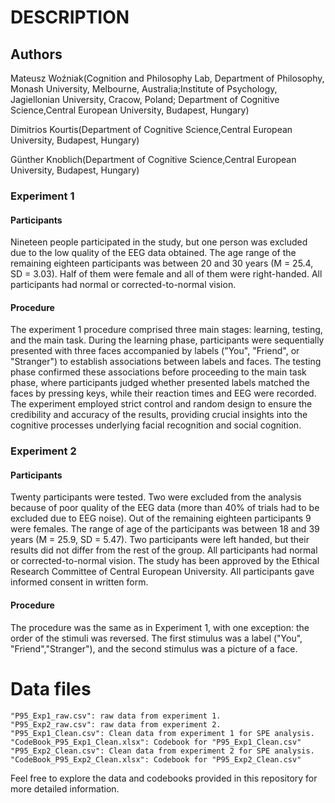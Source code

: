 # DESCRIPTION

## Authors

Mateusz Woźniak(Cognition and Philosophy Lab, Department of Philosophy, Monash University, Melbourne, Australia;Institute of Psychology, Jagiellonian University, Cracow, Poland; Department of Cognitive Science,Central European University, Budapest, Hungary)

Dimitrios Kourtis(Department of Cognitive Science,Central European University, Budapest, Hungary)

Günther Knoblich(Department of Cognitive Science,Central European University, Budapest, Hungary)

### Experiment 1

#### Participants

Nineteen people participated in the study, but one person was excluded due to the low quality of the EEG data obtained. The age range of the remaining eighteen participants was between 20 and 30 years (M = 25.4, SD = 3.03). Half of them were female and all of them were right-handed. All participants had normal or corrected-to-normal vision.

#### Procedure

The experiment 1 procedure comprised three main stages: learning, testing, and the main task. During the learning phase, participants were sequentially presented with three faces accompanied by labels ("You", "Friend", or "Stranger") to establish associations between labels and faces. The testing phase confirmed these associations before proceeding to the main task phase, where participants judged whether presented labels matched the faces by pressing keys, while their reaction times and EEG were recorded. The experiment employed strict control and random design to ensure the credibility and accuracy of the results, providing crucial insights into the cognitive processes underlying facial recognition and social cognition.

### Experiment 2

#### Participants

Twenty participants were tested. Two were excluded from the analysis because of poor quality of the EEG data (more than 40% of trials had to be excluded due to EEG noise). Out of the remaining eighteen participants 9 were females. The range of age of the participants was between 18 and 39 years (M = 25.9, SD = 5.47). Two participants were left handed, but their results did not differ from the rest of the group. All participants had normal or corrected-to-normal vision. The study has been approved by the Ethical Research Committee of Central European University. All participants gave informed consent in written form.

#### Procedure

The procedure was the same as in Experiment 1, with one exception: the order of the stimuli was reversed. The first stimulus was a label ("You", "Friend","Stranger"), and the second stimulus was a picture of a face.


# Data files

```
"P95_Exp1_raw.csv": raw data from experiment 1.
"P95_Exp2_raw.csv": raw data from experiment 2.
"P95_Exp1_Clean.csv": Clean data from experiment 1 for SPE analysis.
"CodeBook_P95_Exp1_Clean.xlsx": Codebook for "P95_Exp1_Clean.csv"
"P95_Exp2_Clean.csv": Clean data from experiment 2 for SPE analysis.
"CodeBook_P95_Exp2_Clean.xlsx": Codebook for "P95_Exp2_Clean.csv"
```

Feel free to explore the data and codebooks provided in this repository for more detailed information.

